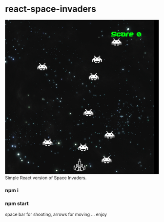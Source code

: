 # react-space-invaders
![DemoPicture](https://github.com/JacoMig/react-space-invaders/blob/master/SpaceINvadersDemoPicture.png) <br>
Simple React version of Space Invaders. <br>
### npm i
### npm start
space bar for shooting, arrows for moving
... enjoy
